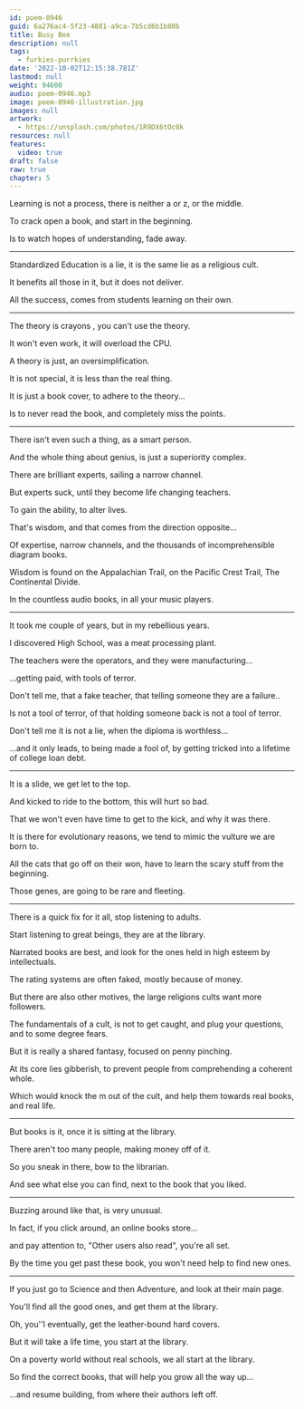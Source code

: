 ```yaml
---
id: poem-0946
guid: 6a276ac4-5f23-4881-a9ca-7b5cd6b1b80b
title: Busy Bee
description: null
tags:
  - furkies-purrkies
date: '2022-10-02T12:15:38.781Z'
lastmod: null
weight: 94600
audio: poem-0946.mp3
image: poem-0946-illustration.jpg
images: null
artwork:
  - https://unsplash.com/photos/1R9DX6tOc0k
resources: null
features:
  video: true
draft: false
raw: true
chapter: 5
---
```


Learning is not a process,
there is neither a or z, or the middle.

To crack open a book,
and start in the beginning.

Is to watch hopes of understanding,
fade away.

---

Standardized Education is a lie,
it is the same lie as a religious cult.

It benefits all those in it,
but it does not deliver.

All the success,
comes from students learning on their own.

---

The theory is crayons  ,
you can't use the theory.

It won't even work,
it will overload the CPU.

A theory is just,
an oversimplification.

It is not special,
it is less than the real thing.

It is just a book cover,
to adhere to the theory...

Is to never read the book,
and completely miss the points.

---

There isn't even such a thing,
as a smart person.

And the whole thing about genius,
is just a superiority complex.

There are brilliant experts,
sailing a narrow channel.

But experts suck,
until they become life changing teachers.

To gain the ability,
to alter lives.

That's wisdom,
and that comes from the direction opposite...

Of expertise, narrow channels,
and the thousands of incomprehensible diagram books.

Wisdom is found on the Appalachian Trail,
on the Pacific Crest Trail, The Continental Divide.

In the countless audio books,
in all your music players.

---

It took me couple of years,
but in my rebellious years.

I discovered High School,
was a meat processing plant.

The teachers were the operators,
and they were manufacturing...

...getting paid,
with tools of terror.

Don't tell me, that a fake teacher,
that telling someone they are a failure..

Is not a tool of terror,
of that holding someone back is not a tool of terror.

Don't tell me it is not a lie,
when the diploma is worthless...

...and it only leads, to being made a fool of,
by getting tricked into a lifetime of college loan debt.

---

It is a slide,
we get let to the top.

And kicked to ride to the bottom,
this will hurt so bad.

That we won't even have time to get to the kick,
and why it was there.

It is there for evolutionary reasons,
we tend to mimic the vulture we are born to.

All the cats that go off on their won,
have to learn the scary stuff from the beginning.

Those genes,
are going to be rare and fleeting.

---

There is a quick fix for it all,
stop listening to adults.

Start listening to great beings,
they are at the library.

Narrated books are best,
and look for the ones held in high esteem by intellectuals.

The rating systems are often faked,
mostly because of money.

But there are also other motives,
the large religions cults want more followers.

The fundamentals of a cult, is not to get caught,
and plug your questions, and to some degree fears.

But it is really a shared fantasy,
focused on penny pinching.

At its core lies gibberish,
to prevent people from comprehending  a coherent whole.

Which would knock the m out of the cult,
and help them towards real books, and real life.

---

But books is it,
once it is sitting at the library.

There aren't too many people,
making money off of it.

So you sneak in there,
bow to the librarian.

And see what else you can find,
next to the book that you liked.

---

Buzzing around like that,
is very unusual.

In fact, if you click around,
an online books store...

and pay attention to,
"Other users also read", you're all set.

By the time you get past these book,
you won't need help to find new ones.

---

If you just go to Science and then Adventure,
and look at their main page.

You'll find all  the good ones,
and get them at the library.

Oh, you''l eventually,
get the leather-bound hard covers.

But it will take a life time,
you start at the library.

On a poverty world without real schools,
we all start at the library.

So find the correct books,
that will help you grow all the way up...

...and resume building,
from where their authors left off.
